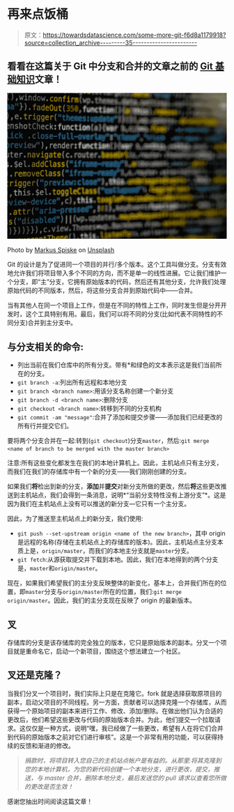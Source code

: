 # 再来点饭桶

> 原文：<https://towardsdatascience.com/some-more-git-f6d8a1179918?source=collection_archive---------35----------------------->

## 看看在这篇关于 Git 中分支和合并的文章之前的 [Git 基础知识](https://medium.com/@shivangisareen/git-basics-ec81696be4e6)文章！

![](img/6fbab526858410664ca8bc6340830129.png)

Photo by [Markus Spiske](https://unsplash.com/@markusspiske?utm_source=unsplash&utm_medium=referral&utm_content=creditCopyText) on [Unsplash](https://unsplash.com/search/photos/code?utm_source=unsplash&utm_medium=referral&utm_content=creditCopyText)

Git 的设计是为了促进同一个项目的并行/多个版本。这个工具叫做分支。分支有效地允许我们将项目带入多个不同的方向，而不是单一的线性进展。它让我们维护一个分支，即“主”分支，它拥有原始版本的代码，然后还有其他分支，允许我们处理原始代码的不同版本，然后，将这些分支合并到原始代码中——合并。

当有其他人在同一个项目上工作，但是在不同的特性上工作，同时发生但是分开开发时，这个工具特别有用。最后，我们可以将不同的分支(比如代表不同特性的不同分支)合并到主分支中。

## 与分支相关的命令:

*   列出当前在我们仓库中的所有分支。带有*和绿色的文本表示这是我们当前所在的分支。
*   `git branch -a`:列出所有远程和本地分支
*   `git branch <branch name>`:用该分支名称创建一个新分支
*   `git branch -d <branch name>`:删除分支
*   `git checkout <branch name>`:转移到不同的分支机构
*   `git commit -am "message"`:合并了添加和提交步骤——添加我们已经更改的所有行并提交它们。

要将两个分支合并在一起:转到(`git checkout`)分支`master`，然后:`git merge <name of branch to be merged with the master branch>`

注意:所有这些变化都发生在我们的本地计算机上。因此，主机站点只有主分支，而我们在我们的存储库中有一个新的分支——我们刚刚创建的分支。

如果我们**将**检出到新的分支，**添加**并**提交**对新分支所做的更改，然后**将**这些更改推送到主机站点，我们会得到一条消息，说明*“当前分支特性没有上游分支”*。这是因为我们在主机站点上没有可以推送的新分支—它只有一个主分支。

因此，为了推送至主机站点上的新分支，我们使用:

*   `git push --set-upstream origin <name of the new branch>`，其中 origin 是远程的名称(存储在主机站点上的存储库的版本)。因此，主机站点主分支本质上是，`origin/master`，而我们的本地主分支就是`master`分支。
*   `git fetch`:从源获取提交并下载到本地。因此，我们在本地得到的两个分支是，`master`和`origin/master`。

现在，如果我们希望我们的主分支反映整体的新变化，基本上，合并我们所在的位置，即`master`分支与`origin/master`所在的位置，我们:`git merge origin/master`。因此，我们的主分支现在反映了 origin 的最新版本。

## 叉

存储库的分支是该存储库的完全独立的版本，它只是原始版本的副本。分叉一个项目就是重命名它，启动一个新项目，围绕这个想法建立一个社区。

## **叉还是克隆？**

当我们分叉一个项目时，我们实际上只是在克隆它。fork 就是选择获取原项目的副本，启动父项目的不同线程。另一方面，贡献者可以选择克隆一个存储库，从而获得一个原始项目的副本来进行工作、修改、添加/删除。在做出他们认为合适的更改后，他们希望这些更改与代码的原始版本合并。为此，他们提交一个拉取请求。这仅仅是一种方式，说明“嘿，我已经做了一些更改，希望有人在将它们合并到代码的原始版本之前对它们进行审核”。这是一个非常有用的功能，可以获得持续的反馈和渐进的修改。

> *捐款时，将项目转入您自己的主机站点帐户是有益的。从那里:将其克隆到您的本地计算机，为您的新代码创建一个本地分支，进行更改，提交，推送，与 master 合并，删除本地分支，最后发送您的 pull 请求以查看您所做的更改是否生效！*

感谢您抽出时间阅读这篇文章！